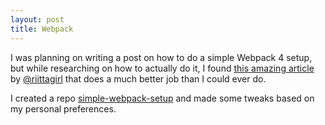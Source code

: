 ```yaml
---
layout: post
title: Webpack
---
```


I was planning on writing a post on how to do a simple Webpack 4 setup, but while researching on how to actually do it, I found [this amazing article](https://hackernoon.com/a-tale-of-webpack-4-and-how-to-finally-configure-it-in-the-right-way-4e94c8e7e5c1) by [@riittagirl](https://twitter.com/riittagirl/) that does a much better job than I could ever do.

I created a repo [simple-webpack-setup](https://github.com/HiroAgustin/simple-webpack-setup/) and made some tweaks based on my personal preferences.
